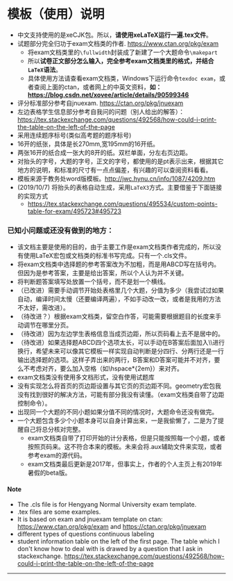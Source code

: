 # 模板（使用）说明
- 中文支持使用的是xeCJK包。所以，**请使用xeLaTeX运行一遍.tex文件**。
- 试题部分完全归功于exam文档类的作者. https://www.ctan.org/pkg/exam
  - 将exam文档类里的```\fullwidth```封装成了新建了一个大题命令```\makepart```
  - 所以**试卷正文部分怎么输入，完全参考exam文档类里的格式，并结合```LaTeX```语法**。
  - 具体使用方法请查看exam文档类，Windows下运行命令```texdoc exam```，或者查阅上面的ctan，或者网上的中英文资料，**如：https://blog.csdn.net/xovee/article/details/90599346**
- 评分标准部分参考自jnuexam. https://ctan.org/pkg/jnuexam
- 左边表格学生信息部分参考自我问的问题（别人给出的解答）： https://tex.stackexchange.com/questions/492568/how-could-i-print-the-table-on-the-left-of-the-page
- 采用连续题序标号(类似高考题的题序标号)
- 16开的纸张，具体是长270mm,宽195mm的16开纸。
- 两张16开的纸合成一张大的8开的纸。双栏单面，分左右页边距。
- 对抬头的字号，大题的字号，正文的字号，都使用的是pt表示出来，根据其它地方的说明，和标准的尺寸有一点点偏差，有兴趣的可以查阅资料看看。
- 模板来源于教务处word版模板。http://jwc.hynu.cn/info/1087/4209.htm
- (2019/10/7) 将抬头的表格自动生成，采用`LaTeX3`方式。主要借鉴于下面链接的实现方式
  - https://tex.stackexchange.com/questions/495534/custom-points-table-for-exam/495723#495723
 

### 已知小问题或还没有做到的地方：
- 该文档主要是使用的目的，由于主要工作是exam文档类作者完成的，所以没有使用LaTeX宏包或文档类的标准书写完成。只有一个.cls文件。
- 将exam文档类中选择题的参考答案改为不加粗，而是用ABCD写在括号内。但因为是参考答案，主要是给出答案，所以个人认为并不关键。
- 将判断题答案填写处放置一个括号，而不是划一个横线。
- （已改进）需要手动调节开始处表格里几个大题，分值为多少（我尝试过如果自动，编译时间太慢（还要编译两遍），不如手动改一改，或者是我用的方法不太好，需改进）。
- （待改进？）根据exam文档类，留空白作答，可能需要根据题目的长度来手动调节在哪里分页。
- （待改进）因为左边学生表格信息当成页边距，所以页码看上去不是居中的。
- （待改进）如果选择题ABCD四个选项太长，可以手动在B答案后面加入\\\进行换行，希望未来可以像其它模板一样实现自动判断是分四行、分两行还是一行输出选择题的选项。这样子弄出来的两行，B答案和D答案可能并不对齐，要么不考虑对齐，要么加入空格（如\hspace*{2em}）来对齐。
- exam文档类没有使用多文档形式，没有使用试题库
- 没有实现怎么将首页的页边距设置与其它页的页边距不同。geometry宏包我没有找到很好的解决方法，可能有部分我没有读懂。（exam文档类自带了边距控制命令）。
- 出现同一个大题的不同小题如果分值不同的情况时，大题命令还没有做完。
- 一个大题包含多少个小题本身可以自身计算出来，一是我偷懒了，二是为了提醒自己将总分核对完整。
  - exam文档类自带了打印开始的计分表格，但是只能按照每一个小题，或者按照页码来。这不符合本来的模板。未来会将.aux辅助文件来实现，或者参考exam的源代码。
  - exam文档类最后更新是2017年，但事实上，作者的个人主页上有2019年暑假的beta版。
#### Note
- The .cls file is for Hengyang Normal University exam template.
- .tex files are some examples.
- It is based on exam and jnuexam template on ctan: https://www.ctan.org/pkg/exam and https://ctan.org/pkg/jnuexam
- different types of questions continuous labeling
- student information table on the left of the first page. The table which I don't know how to deal with is drawed by a question that I ask in stackexchange. https://tex.stackexchange.com/questions/492568/how-could-i-print-the-table-on-the-left-of-the-page
---
